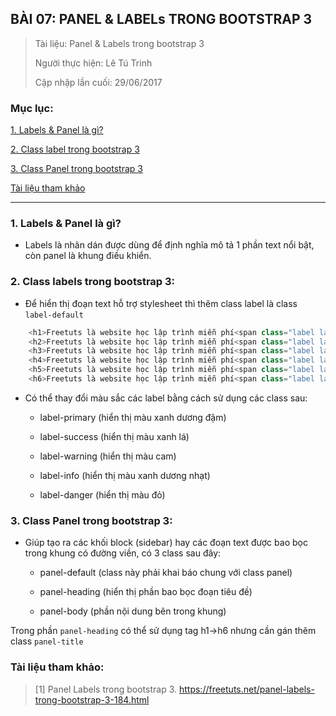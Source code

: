 ## BÀI 07: PANEL & LABELs TRONG BOOTSTRAP 3

> Tài liệu: Panel & Labels trong bootstrap 3
>
> Người thực hiện: Lê Tú Trinh
>
> Cập nhập lần cuối: 29/06/2017

### Mục lục:

[1. Labels & Panel là gì?](#1)

[2. Class label trong bootstrap 3](#2)

[3. Class Panel trong bootstrap 3](#3)

[Tài liệu tham khảo](#4)

***

<a name="1"></a>
### 1. Labels & Panel là gì?

- Labels là nhãn dán được dùng để định nghĩa mô tả 1 phần text nổi bật, còn panel là khung điều khiển.

<a name="2"></a>
### 2. Class labels trong bootstrap 3:

- Để hiển thị đoạn text hỗ trợ stylesheet thì thêm class label là class `label-default`

```javascript
	<h1>Freetuts là website học lập trình miễn phí<span class="label label-default">Mới</span></h1>
	<h2>Freetuts là website học lập trình miễn phí<span class="label label-default">Mới</span></h2>
	<h3>Freetuts là website học lập trình miễn phí<span class="label label-default">Mới</span></h3>
	<h4>Freetuts là website học lập trình miễn phí<span class="label label-default">Mới</span></h4>
	<h5>Freetuts là website học lập trình miễn phí<span class="label label-default">Mới</span></h5>
	<h6>Freetuts là website học lập trình miễn phí<span class="label label-default">Mới</span></h6>
```

- Có thể thay đổi màu sắc các label bằng cách sử dụng các class sau:

	+ label-primary (hiển thị màu xanh dương đậm)

	+ label-success (hiển thị màu xanh lá)

	+ label-warning (hiển thị màu cam)

	+ label-info (hiển thị màu xanh dương nhạt)

	+ label-danger (hiển thị màu đỏ)

<a name="3"></a>
### 3. Class Panel trong bootstrap 3:

- Giúp tạo ra các khối block (sidebar) hay các đoạn text được bao bọc trong khung có đường viền, có 3 class sau đây:

	+ panel-default (class này phải khai báo chung với class panel)

	+ panel-heading (hiển thị phần bao bọc đoạn tiêu đề)

	+ panel-body (phần nội dung bên trong khung)

Trong phần `panel-heading` có thể sử dụng tag h1->h6 nhưng cần gán thêm class `panel-title`

<a name="4"></a>
### Tài liệu tham khảo:

> [1] Panel Labels trong bootstrap 3. https://freetuts.net/panel-labels-trong-bootstrap-3-184.html